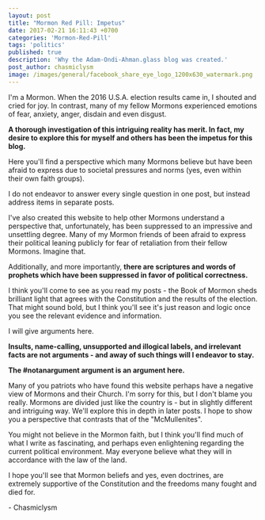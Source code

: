 ```yaml
---
layout: post
title: "Mormon Red Pill: Impetus"
date: 2017-02-21 16:11:43 +0700
categories: 'Mormon-Red-Pill'
tags: 'politics'
published: true
description: 'Why the Adam-Ondi-Ahman.glass blog was created.'
post_author: chasmiclysm
image: /images/general/facebook_share_eye_logo_1200x630_watermark.png
---
```


I'm a Mormon. When the 2016 U.S.A. election results came in, I shouted and cried for joy. In contrast, many of my fellow Mormons experienced emotions of fear, anxiety, anger, disdain and even disgust.

**A thorough investigation of this intriguing reality has merit. In fact, my desire to explore this for myself and others has been the impetus for this blog.**

Here you'll find a perspective which many Mormons believe but have been afraid to express due to societal pressures and norms (yes, even within their own faith groups).

I do not endeavor to answer every single question in one post, but instead address items in separate posts.

I've also created this website to help other Mormons understand a perspective that, unfortunately, has been suppressed to an impressive and unsettling degree. Many of my Mormon friends of been afraid to express their political leaning publicly for fear of retaliation from their fellow Mormons. Imagine that.

Additionally, and more importantly, **there are scriptures and words of prophets which have been suppressed in favor of political correctness.**

I think you'll come to see as you read my posts - the Book of Mormon sheds brilliant light that agrees with the Constitution and the results of the election. That might sound bold, but I think you'll see it's just reason and logic once you see the relevant evidence and information.

I will give arguments here.

**Insults, name-calling, unsupported and illogical labels, and irrelevant facts are not arguments - and away of such things will I endeavor to stay.**

**The #notanargument argument is an argument here.**

Many of you patriots who have found this website perhaps have a negative view of Mormons and their Church. I'm sorry for this, but I don't blame you really. Mormons are divided just like the country is - but in slightly different and intriguing way. We'll explore this in depth in later posts. I hope to show you a perspective that contrasts that of the "McMullenites".

You might not believe in the Mormon faith, but I think you'll find much of what I write as fascinating, and perhaps even enlightening regarding the current political environment. May everyone believe what they will in accordance with the law of the land.

I hope you'll see that Mormon beliefs and yes, even doctrines, are extremely supportive of the Constitution and the freedoms many fought and died for.

\- Chasmiclysm

